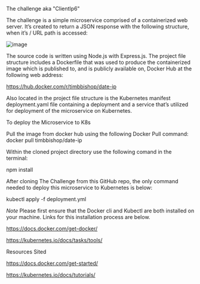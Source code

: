 The challenge aka "ClientIp6"

The challenge is a simple microservice comprised of a containerized web server. It’s created to return a 
JSON response with the following structure, when it’s / URL path is accessed:

![image](https://user-images.githubusercontent.com/46641069/136136419-f31dfe5a-57b3-4831-a3aa-01525690c8c7.png)
 
The source code is written using Node.js with Express.js.  The project file structure includes a
Dockerfile that was used to produce the containerized image which is published to, and is publicly
available on, Docker Hub at the following web address:

https://hub.docker.com/r/timbbishop/date-ip

Also located in the project file structure is the Kubernetes manifest deployment.yaml file containing
a deployment and a service that’s utilized for deployment of the microservice on Kubernetes.  

To deploy the Microservice to K8s

Pull the image from docker hub using the following Docker Pull command:
docker pull timbbishop/date-ip

Within the cloned project directory use the following comand in the terminal:
  
npm install
  
After cloning The Challenge from this GitHub repo, the only command needed to deploy this microservice to
Kubernetes is below:

kubectl apply -f deployment.yml

*Note* Please first ensure that the Docker cli and Kubectl are both installed on your machine. Links for
this installation process are below.

https://docs.docker.com/get-docker/
  
https://kubernetes.io/docs/tasks/tools/

Resources Sited

https://docs.docker.com/get-started/
  
https://kubernetes.io/docs/tutorials/   


